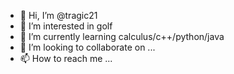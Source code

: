 - 👋 Hi, I’m @tragic21
- 👀 I’m interested in golf
- 🌱 I’m currently learning calculus/c++/python/java
- 💞️ I’m looking to collaborate on ...
- 📫 How to reach me ...

<!---
tragic21/tragic21 is a ✨ special ✨ repository because its `README.md` (this file) appears on your GitHub profile.
You can click the Preview link to take a look at your changes.
--->
